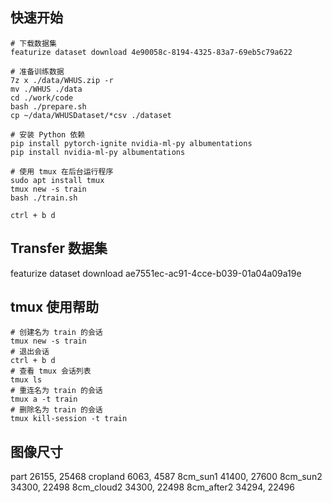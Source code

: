 

## 快速开始

```
# 下载数据集
featurize dataset download 4e90058c-8194-4325-83a7-69eb5c79a622

# 准备训练数据
7z x ./data/WHUS.zip -r
mv ./WHUS ./data
cd ./work/code
bash ./prepare.sh
cp ~/data/WHUSDataset/*csv ./dataset

# 安装 Python 依赖
pip install pytorch-ignite nvidia-ml-py albumentations
pip install nvidia-ml-py albumentations

# 使用 tmux 在后台运行程序
sudo apt install tmux
tmux new -s train
bash ./train.sh

ctrl + b d
```

## Transfer 数据集

featurize dataset download ae7551ec-ac91-4cce-b039-01a04a09a19e


## tmux 使用帮助

```
# 创建名为 train 的会话
tmux new -s train
# 退出会话
ctrl + b d
# 查看 tmux 会话列表
tmux ls 
# 重连名为 train 的会话
tmux a -t train
# 删除名为 train 的会话
tmux kill-session -t train
```

## 图像尺寸
part                         26155, 25468
cropland                     6063,  4587
8cm_sun1                     41400, 27600
8cm_sun2                     34300, 22498
8cm_cloud2                   34300, 22498
8cm_after2                   34294, 22496
